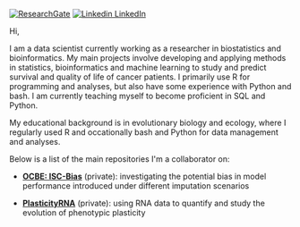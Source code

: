 [![ResearchGate](https://img.shields.io/badge/Research-Gate-9cf)](https://www.researchgate.net/profile/Erlend-Fossen) 
[![Linkedin](https://i.stack.imgur.com/gVE0j.png) LinkedIn](https://www.linkedin.com/in/eiffossen/)

Hi,

I am a data scientist currently working as a researcher in biostatistics and bioinformatics. My main projects involve developing and applying methods in statistics, bioinformatics and machine learning to study and predict survival and quality of life of cancer patients. I primarily use R for programming and analyses, but also have some experience with Python and bash. I am currently teaching myself to become proficient in SQL and Python. 

My educational background is in evolutionary biology and ecology, where I regularly used R and occationally bash and Python for data management and analyses.  

Below is a list of the main repositories I'm a collaborator on: 
* [**OCBE: ISC-Bias**](https://github.com/ocbe-uio/ISC-Bias) (private): investigating the potential bias in model performance introduced under different imputation scenarios

* [**PlasticityRNA**](https://github.com/erlendfossen/PlasticityRNA) (private): using RNA data to quantify and study the evolution of phenotypic plasticity

<!-- * as comment for later (public), Tm paper -->

<!--* as comment for later (public), ML allometry paper -->

<!--* as comment for later (public), Diapause paper -->

<!--* as comment for later (public), Hydrobius paper -->
